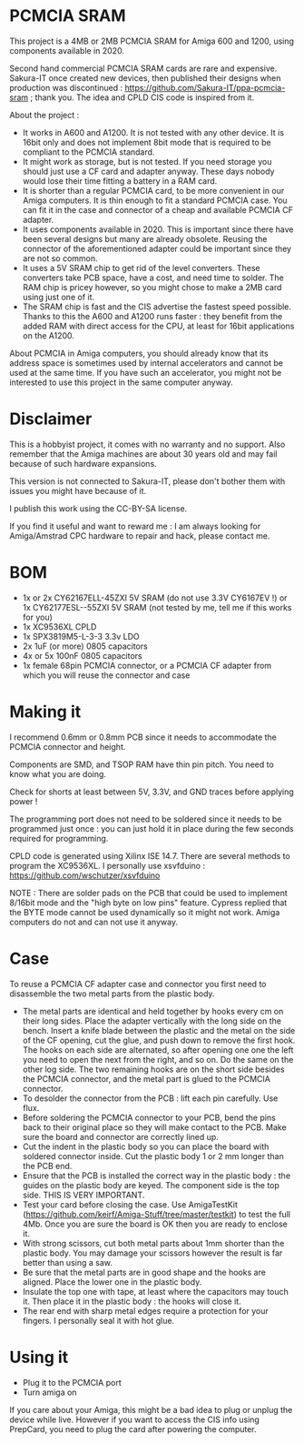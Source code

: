 # PCMCIA SRAM
This project is a 4MB or 2MB PCMCIA SRAM for Amiga 600 and 1200, using components available in 2020.

Second hand commercial PCMCIA SRAM cards are rare and expensive. Sakura-IT once created new devices, then published their designs when production was discontinued : https://github.com/Sakura-IT/ppa-pcmcia-sram ; thank you. The idea and CPLD CIS code is inspired from it.

About the project :
- It works in A600 and A1200. It is not tested with any other device. It is 16bit only and does not implement 8bit mode that is required to be compliant to the PCMCIA standard.
- It might work as storage, but is not tested. If you need storage you should just use a CF card and adapter anyway. These days nobody would lose their time fitting a battery in a RAM card.
- It is shorter than a regular PCMCIA card, to be more convenient in our Amiga computers. It is thin enough to fit a standard PCMCIA case. You can fit it in the case and connector of a cheap and available PCMCIA CF adapter. 
- It uses components available in 2020. This is important since there have been several designs but many are already obsolete. Reusing the connector of the aforementioned adapter could be important since they are not so common.
- It uses a 5V SRAM chip to get rid of the level converters. These converters take PCB space, have a cost, and need time to solder. The RAM chip is pricey however, so you might chose to make a 2MB card using just one of it.
- The SRAM chip is fast and the CIS advertise the fastest speed possible. Thanks to this the A600 and A1200 runs faster : they benefit from the added RAM with direct access for the CPU, at least for 16bit applications on the A1200. 

About PCMCIA in Amiga computers, you should already know that its address space is sometimes used by internal accelerators and cannot be used at the same time. If you have such an accelerator, you might not be interested to use this project in the same computer anyway. 

# Disclaimer
This is a hobbyist project, it comes with no warranty and no support. Also remember that the Amiga machines are about 30 years old and may fail because of such hardware expansions.

This version is not connected to Sakura-IT, please don't bother them with issues you might have because of it.

I publish this work using the CC-BY-SA license.

If you find it useful and want to reward me : I am always looking for Amiga/Amstrad CPC hardware to repair and hack, please contact me.

# BOM
- 1x or 2x CY62167ELL-45ZXI 5V SRAM (do not use 3.3V CY6167EV !) or 1x CY62177ESL--55ZXI 5V SRAM (not tested by me, tell me if this works for you)
- 1x XC9536XL CPLD
- 1x SPX3819M5-L-3-3 3.3v LDO
- 2x 1uF (or more) 0805 capacitors
- 4x or 5x 100nF 0805 capacitors
- 1x female 68pin PCMCIA connector, or a PCMCIA CF adapter from which you will reuse the connector and case

# Making it
I recommend 0.6mm or 0.8mm PCB since it needs to accommodate the PCMCIA connector and height.

Components are SMD, and TSOP RAM have thin pin pitch. You need to know what you are doing.

Check for shorts at least between 5V, 3.3V, and GND traces before applying power !

The programming port does not need to be soldered since it needs to be programmed just once : you can just hold it in place during the few seconds required for programming.

CPLD code is generated using Xilinx ISE 14.7. There are several methods to program the XC9536XL. I personally use xsvfduino : https://github.com/wschutzer/xsvfduino

NOTE : There are solder pads on the PCB that could be used to implement 8/16bit mode and the "high byte on low pins" feature. Cypress replied that the BYTE mode cannot be used dynamically so it might not work. Amiga computers do not and can not use it anyway.

# Case
To reuse a PCMCIA CF adapter case and connector you first need to disassemble the two metal parts from the plastic body.
- The metal parts are identical and held together by hooks every cm on their long sides. Place the adapter vertically with the long side on the bench. Insert a knife blade between the plastic and the metal on the side of the CF opening, cut the glue, and push down to remove the first hook. The hooks on each side are alternated, so after opening one one the left you need to open the next from the right, and so on. Do the same on the other log side. The two remaining hooks are on the short side besides the PCMCIA connector, and the metal part is glued to the PCMCIA connector.
- To desolder the connector from the PCB : lift each pin carefully. Use flux.
- Before soldering the PCMCIA connector to your PCB, bend the pins back to their original place so they will make contact to the PCB. Make sure the board and connector are correctly lined up.
- Cut the indent in the plastic body so you can place the board with soldered connector inside. Cut the plastic body 1 or 2 mm longer than the PCB end.
- Ensure that the PCB is installed the correct way in the plastic body : the guides on the plastic body are keyed. The component side is the top side. THIS IS VERY IMPORTANT.
- Test your card before closing the case. Use AmigaTestKit (https://github.com/keirf/Amiga-Stuff/tree/master/testkit) to test the full 4Mb. Once you are sure the board is OK then you are ready to enclose it.
- With strong scissors, cut both metal parts about 1mm shorter than the plastic body. You may damage your scissors however the result is far better than using a saw.
- Be sure that the metal parts are in good shape and the hooks are aligned. Place the lower one in the plastic body.
- Insulate the top one with tape, at least where the capacitors may touch it. Then place it in the plastic body : the hooks will close it.
- The rear end with sharp metal edges require a protection for your fingers. I personally seal it with hot glue.

# Using it
- Plug it to the PCMCIA port
- Turn amiga on

If you care about your Amiga, this might be a bad idea to plug or unplug the device while live. However if you want to access the CIS info using PrepCard, you need to plug the card after powering the computer.
